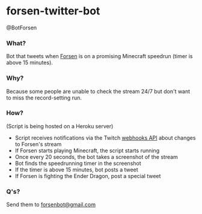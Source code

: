 # forsen-twitter-bot
@BotForsen

### What?
Bot that tweets when [Forsen](https://www.twitch.tv/forsen) is on a promising Minecraft speedrun (timer is above 15 minutes).

### Why?
Because some people are unable to check the stream 24/7 but don't want to miss the record-setting run.

### How?
(Script is being hosted on a Heroku server)
 - Script receives notifications via the Twitch [webhooks API](https://dev.twitch.tv/docs/api/webhooks-reference)  about changes to Forsen's stream
 - If Forsen starts playing Minecraft, the script starts running
 - Once every 20 seconds, the bot takes a screenshot of the stream
 - Bot finds the speedrunning timer in the screenshot
 - If the timer is above 15 minutes, bot posts a tweet
 - If Forsen is fighting the Ender Dragon, post a special tweet

### Q's?
Send them to forsenbot@gmail.com